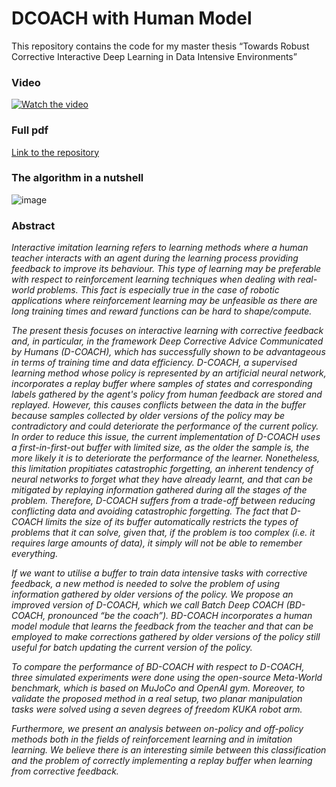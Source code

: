 # DCOACH with Human Model
This repository contains the code for my master thesis “Towards Robust Corrective Interactive Deep Learning in Data Intensive Environments”


### Video

[![Watch the video](https://img.youtube.com/vi/aWCvxShtHk4/default.jpg)](https://youtu.be/aWCvxShtHk4)

### Full pdf
[Link to the repository](https://repository.tudelft.nl/islandora/object/uuid%3A44ee5fb4-9828-47f1-9545-be88263a9d5a?collection=education)

### The algorithm in a nutshell

![image](https://user-images.githubusercontent.com/56187267/152881935-1a3de218-b2e6-4641-b76b-1b41c7c98ed0.png)


### Abstract


*Interactive imitation learning refers to learning methods where a human teacher interacts with an agent during the learning process providing feedback to improve its behaviour. This type of learning may be preferable with respect to reinforcement learning techniques when dealing with real-world problems. This fact is especially true in the case of robotic applications where reinforcement learning may be unfeasible as there are long training times and reward functions can be hard to shape/compute.*

*The present thesis focuses on interactive learning with corrective feedback and, in particular, in the framework Deep Corrective Advice Communicated by Humans (D-COACH), which has successfully shown to be advantageous in terms of training time and data efficiency. D-COACH, a supervised learning method whose policy is represented by an artificial neural network, incorporates a replay buffer where samples of states and corresponding labels gathered by the agent's policy from human feedback are stored and replayed. However, this causes conflicts between the data in the buffer because samples collected by older versions of the policy may be contradictory and could deteriorate the performance of the current policy. In order to reduce this issue, the current implementation of D-COACH uses a first-in-first-out buffer with limited size, as the older the sample is, the more likely it is to deteriorate the performance of the learner. Nonetheless, this limitation propitiates catastrophic forgetting, an inherent tendency of neural networks to forget what they have already learnt, and that can be mitigated by replaying information gathered during all the stages of the problem. Therefore, D-COACH suffers from a trade-off between reducing conflicting data and avoiding catastrophic forgetting. The fact that D-COACH limits the size of its buffer automatically restricts the types of problems that it can solve, given that, if the problem is too complex (i.e. it requires large amounts of data), it simply will not be able to remember everything.*

*If we want to utilise a buffer to train data intensive tasks with corrective feedback, a new method is needed to solve the problem of using information gathered by older versions of the policy. We propose an improved version of D-COACH, which we call Batch Deep COACH (BD-COACH, pronounced “be the coach”). BD-COACH incorporates a human model module that learns the feedback from the teacher and that can be employed to make corrections gathered by older versions of the policy still useful for batch updating the current version of the policy.*

*To compare the performance of BD-COACH with respect to D-COACH, three simulated experiments were done using the open-source Meta-World benchmark, which is based on MuJoCo and OpenAI gym. Moreover, to validate the proposed method in a real setup, two planar manipulation tasks were solved using a seven degrees of freedom KUKA robot arm.*

*Furthermore, we present an analysis between on-policy and off-policy methods both in the fields of reinforcement learning and in imitation learning. We believe there is an interesting simile between this classification and the problem of correctly implementing a replay buffer when learning from corrective feedback.*



